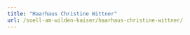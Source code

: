 ```yaml
---
title: "Haarhaus Christine Wittner"
url: /soell-am-wilden-kaiser/haarhaus-christine-wittner/
---
```

